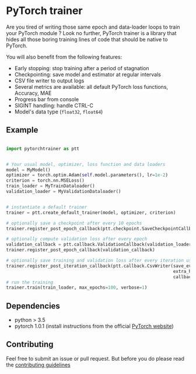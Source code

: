 # PyTorch trainer

Are you tired of writing those same epoch and data-loader loops to train your PyTorch module ?
Look no further, PyTorch trainer is a library that hides all those boring training lines of code that should be native to PyTorch. 

You will also benefit from the following features:

- Early stopping: stop training after a period of stagnation
- Checkpointing: save model and estimator at regular intervals
- CSV file writer to output logs
- Several metrics are available: all default PyTorch loss functions, Accuracy, MAE
- Progress bar from console
- SIGINT handling: handle CTRL-C
- Model's data type (`float32`, `float64`) 


## Example

``` python

import pytorchtrainer as ptt


# Your usual model, optimizer, loss function and data loaders
model = MyModel()
optimizer = torch.optim.Adam(self.model.parameters(), lr=1e-2)
criterion = torch.nn.MSELoss()
train_loader = MyTrainDataloader()
validation_loader = MyValidationDataloader()


# instantiate a default trainer
trainer = ptt.create_default_trainer(model, optimizer, criterion)

# optionally save a checkpoint after every 10 epochs
trainer.register_post_epoch_callback(ptt.checkpoint.SaveCheckpointCallback(save_every=10))

# optionally compute validation loss after every epoch
validation_callback = ptt.callback.ValidationCallback(validation_loader, ptt.metric.Loss(criterion), validate_every=1)
trainer.register_post_epoch_callback(validation_callback)

# optionally save training and validation loss after every iteration using default save directory
trainer.register_post_iteration_callback(ptt.callback.CsvWriter(save_every=1,
                                                                extra_header=[validation_callback.state_attribute_name],
                                                                callback=lambda state: [state.get(validation_callback.state_attribute_name)]))
# run the training
trainer.train(train_loader, max_epochs=100, verbose=1)

```

## Dependencies

- python > 3.5
- pytorch 1.0.1 (install instructions from the official [PyTorch website](https://pytorch.org/get-started/locally))


## Contributing

Feel free to submit an issue or pull request. But before you do please read the [contributing guidelines](CONTRIBUTING.md)

